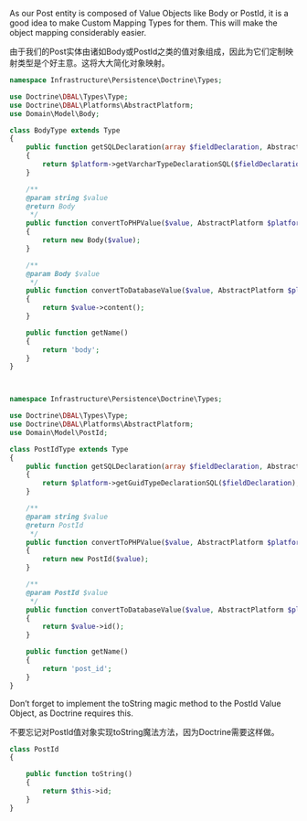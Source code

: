 As our Post entity is composed of Value Objects like Body or PostId, it is a good idea to make Custom Mapping Types for them. This will make the object mapping considerably easier.

由于我们的Post实体由诸如Body或PostId之类的值对象组成，因此为它们定制映射类型是个好主意。这将大大简化对象映射。

```php
namespace Infrastructure\Persistence\Doctrine\Types;

use Doctrine\DBAL\Types\Type;
use Doctrine\DBAL\Platforms\AbstractPlatform;
use Domain\Model\Body;

class BodyType extends Type
{
    public function getSQLDeclaration(array $fieldDeclaration, AbstractPlatform $platform)
    {
        return $platform->getVarcharTypeDeclarationSQL($fieldDeclaration);
    }

    /**
    @param string $value
    @return Body
     */
    public function convertToPHPValue($value, AbstractPlatform $platform)
    {
        return new Body($value);
    }

    /**
    @param Body $value
     */
    public function convertToDatabaseValue($value, AbstractPlatform $platform)
    {
        return $value->content();
    }

    public function getName()
    {
        return 'body';
    }
}



namespace Infrastructure\Persistence\Doctrine\Types;

use Doctrine\DBAL\Types\Type;
use Doctrine\DBAL\Platforms\AbstractPlatform;
use Domain\Model\PostId;

class PostIdType extends Type
{
    public function getSQLDeclaration(array $fieldDeclaration, AbstractPlatform $platform)
    {
        return $platform->getGuidTypeDeclarationSQL($fieldDeclaration);
    }

    /**
    @param string $value
    @return PostId
     */
    public function convertToPHPValue($value, AbstractPlatform $platform)
    {
        return new PostId($value);
    }

    /**
    @param PostId $value
     */
    public function convertToDatabaseValue($value, AbstractPlatform $platform)
    {
        return $value->id();
    }

    public function getName()
    {
        return 'post_id';
    }
}
```

Don’t forget to implement the toString magic method to the PostId Value Object, as Doctrine requires this.

不要忘记对PostId值对象实现toString魔法方法，因为Doctrine需要这样做。

```php
class PostId
{

    public function toString()
    {
        return $this->id;
    }
}
```



